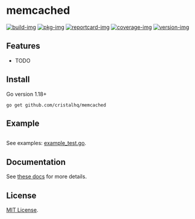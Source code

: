 # memcached

[![build-img]][build-url]
[![pkg-img]][pkg-url]
[![reportcard-img]][reportcard-url]
[![coverage-img]][coverage-url]
[![version-img]][version-url]

## Features

* TODO

## Install

Go version 1.18+

```
go get github.com/cristalhq/memcached
```

## Example

```go
```

See examples: [example_test.go](example_test.go).

## Documentation

See [these docs][pkg-url] for more details.

## License

[MIT License](LICENSE).

[build-img]: https://github.com/cristalhq/memcached/workflows/build/badge.svg
[build-url]: https://github.com/cristalhq/memcached/actions
[pkg-img]: https://pkg.go.dev/badge/cristalhq/memcached
[pkg-url]: https://pkg.go.dev/github.com/cristalhq/memcached
[reportcard-img]: https://goreportcard.com/badge/cristalhq/memcached
[reportcard-url]: https://goreportcard.com/report/cristalhq/memcached
[coverage-img]: https://codecov.io/gh/cristalhq/memcached/branch/main/graph/badge.svg
[coverage-url]: https://codecov.io/gh/cristalhq/memcached
[version-img]: https://img.shields.io/github/v/release/cristalhq/memcached
[version-url]: https://github.com/cristalhq/memcached/releases
